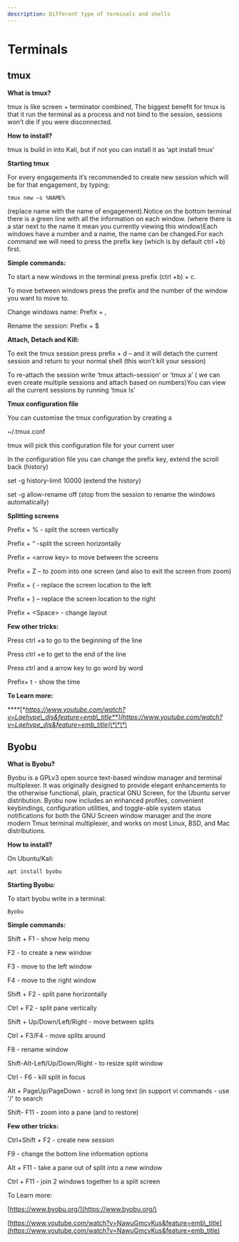 ```yaml
---
description: Different type of terminals and shells
---
```


# Terminals

## tmux

**What is tmux?** 

tmux  is like screen + terminator combined, The biggest benefit for tmux is  that it run the terminal as a process and not bind to the session,  sessions won’t die if you were disconnected. 

**How to install?** 

tmux is build in into Kali, but if not you can install it as ‘apt install tmux’ 

**Starting tmux** 

For every engagements it’s recommended to create new session which will be for that engagement, by typing: 

`tmux new –s %NAME%` 

\(replace name with the name of engagement\).Notice  on the bottom terminal there is a green line with all the information  on each window. \(where there is a star next to the name it mean you  currently viewing this window\)Each windows have a number and a name, the name can be changed.For each command we will need to press the prefix key \(which is by default ctrl +b\) first. 

**Simple commands:** 

To start a new windows in the terminal press prefix \(ctrl +b\) + c. 

To move between windows press the prefix and the number of the window you want to move to. 

Change windows name: Prefix + , 

Rename the session: Prefix + $ 

**Attach, Detach and Kill:** 

To  exit the tmux session press prefix + d – and it will detach the current  session and return to your normal shell \(this won’t kill your session\) 

To  re-attach the session write ‘tmux attach-session’ or ‘tmux a’ \( we can  even create multiple sessions and attach based on numbers\)You can view all the current sessions by running ‘tmux ls’ 

**Tmux configuration file** 

You can customise the tmux configuration by creating a 

~/.tmux.conf 

tmux will pick this configuration file for your current user 

In the configuration file you can change the prefix key, extend the scroll back \(history\) 

set -g history-limit 10000 \(extend the history\) 

set -g allow-rename off \(stop from the session to rename the windows automatically\) 

**Splitting screens** 

Prefix + % - split the screen vertically 

Prefix + “  -split the screen horizontally 

Prefix + &lt;arrow key&gt; to move between the screens 

Prefix + Z – to zoom into one screen \(and also to exit the screen from zoom\) 

Prefix + { - replace the screen location to the left 

Prefix + } – replace the screen location to the right 

Prefix + &lt;Space&gt; -  change layout 

**Few other tricks:** 

Press ctrl +a to go to the beginning of the line 

Press ctrl +e to get to the end of the line 

Press ctrl and a arrow key to go word by word 

Prefix+ t  - show the time 

**To Learn more:** 

\*\*\*\*[**https://www.youtube.com/watch?v=Lqehvpe\_djs&feature=emb\_title**](https://www.youtube.com/watch?v=Lqehvpe_djs&feature=emb_title)\*\*\*\*

## Byobu

**What is Byobu?** 

Byobu is a GPLv3 open source text-based window manager and terminal multiplexer. It was originally designed to provide elegant enhancements to the otherwise functional, plain, practical GNU Screen, for the Ubuntu server distribution. Byobu now includes an enhanced profiles, convenient keybindings, configuration utilities, and toggle-able system status notifications for both the GNU Screen window manager and the more modern Tmux terminal multiplexer, and works on most Linux, BSD, and Mac distributions. 

**How to install?** 

On Ubuntu/Kali: 

`apt install byobu` 

**Starting Byobu:** 

To start byobu write in a terminal: 

`Byobu` 

**Simple commands:** 

Shift + F1 - show help menu 

F2 - to create a new window 

F3 - move to the left window 

F4 - move to the right window 

Shift + F2 - split pane horizontally 

Ctrl + F2 - split pane vertically 

Shift + Up/Down/Left/Right - move between splits 

Ctrl + F3/F4 - move splits around 

F8 - rename window 

Shift-Alt-Left/Up/Down/Right - to resize split window 

Ctrl - F6 - kill split in focus 

Alt + PageUp/PageDown - scroll in long text \(in support vi commands - use '/' to search 

Shift- F11 - zoom into a pane \(and to restore\) 

**Few other tricks:** 

Ctrl+Shift + F2 - create new session 

F9 - change the bottom line information options 

Alt + F11 - take a pane out of split into a new window 

Ctrl + F11 - join 2 windows together to a split screen 

To Learn more: 

[https://www.byobu.org/](https://www.byobu.org/)

[https://www.youtube.com/watch?v=NawuGmcvKus&feature=emb\_title](https://www.youtube.com/watch?v=NawuGmcvKus&feature=emb_title)



